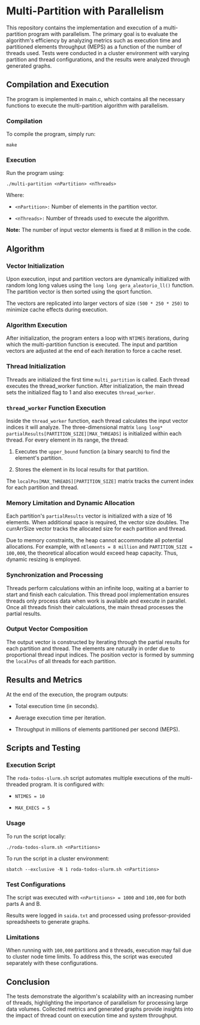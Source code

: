 # Multi-Partition with Parallelism

This repository contains the implementation and execution of a multi-partition program with parallelism. The primary goal is to evaluate the algorithm's efficiency by analyzing metrics such as execution time and partitioned elements throughput (MEPS) as a function of the number of threads used. Tests were conducted in a cluster environment with varying partition and thread configurations, and the results were analyzed through generated graphs.

## Compilation and Execution

The program is implemented in main.c, which contains all the necessary functions to execute the multi-partition algorithm with parallelism.

### Compilation

To compile the program, simply run:

```
make
```

### Execution

Run the program using:

```
./multi-partition <nPartition> <nThreads>
```

Where:

- `<nPartition>:` Number of elements in the partition vector.

- `<nThreads>:` Number of threads used to execute the algorithm.

**Note:** The number of input vector elements is fixed at 8 million in the code.

## Algorithm

### Vector Initialization

Upon execution, input and partition vectors are dynamically initialized with random long long values using the `long long gera_aleatorio_ll()` function. The partition vector is then sorted using the qsort function.

The vectors are replicated into larger vectors of size `(500 * 250 * 250)` to minimize cache effects during execution.

### Algorithm Execution

After initialization, the program enters a loop with `NTIMES` iterations, during which the multi-partition function is executed. The input and partition vectors are adjusted at the end of each iteration to force a cache reset.

### Thread Initialization

Threads are initialized the first time `multi_partition` is called. Each thread executes the thread_worker function. After initialization, the main thread sets the initialized flag to 1 and also executes `thread_worker`.

### `thread_worker` Function Execution

Inside the `thread_worker` function, each thread calculates the input vector indices it will analyze. The three-dimensional matrix `long long* partialResults[PARTITION_SIZE][MAX_THREADS]` is initialized within each thread. For every element in its range, the thread:

1. Executes the `upper_bound` function (a binary search) to find the element's partition.

2. Stores the element in its local results for that partition.

The `localPos[MAX_THREADS][PARTITION_SIZE]` matrix tracks the current index for each partition and thread.

### Memory Limitation and Dynamic Allocation

Each partition's `partialResults` vector is initialized with a size of 16 elements. When additional space is required, the vector size doubles. The currArrSize vector tracks the allocated size for each partition and thread.

Due to memory constraints, the heap cannot accommodate all potential allocations. For example, with `nElements = 8 million` and `PARTITION_SIZE = 100,000`, the theoretical allocation would exceed heap capacity. Thus, dynamic resizing is employed.

### Synchronization and Processing

Threads perform calculations within an infinite loop, waiting at a barrier to start and finish each calculation. This thread pool implementation ensures threads only process data when work is available and execute in parallel. Once all threads finish their calculations, the main thread processes the partial results.

### Output Vector Composition

The output vector is constructed by iterating through the partial results for each partition and thread. The elements are naturally in order due to proportional thread input indices. The position vector is formed by summing the `localPos` of all threads for each partition.

## Results and Metrics

At the end of the execution, the program outputs:

- Total execution time (in seconds).

- Average execution time per iteration.

- Throughput in millions of elements partitioned per second (MEPS).

## Scripts and Testing

### Execution Script

The `roda-todos-slurm.s`h script automates multiple executions of the multi-threaded program. It is configured with:

- `NTIMES = 10`

- `MAX_EXECS = 5`

### Usage

To run the script locally:

```
./roda-todos-slurm.sh <nPartitions>
```

To run the script in a cluster environment:

```
sbatch --exclusive -N 1 roda-todos-slurm.sh <nPartitions>
```

### Test Configurations

The script was executed with `<nPartitions> = 1000` and `100,000` for both parts A and B.

Results were logged in `saida.txt` and processed using professor-provided spreadsheets to generate graphs.

### Limitations

When running with `100,000` partitions and `8` threads, execution may fail due to cluster node time limits. To address this, the script was executed separately with these configurations.

## Conclusion

The tests demonstrate the algorithm's scalability with an increasing number of threads, highlighting the importance of parallelism for processing large data volumes. Collected metrics and generated graphs provide insights into the impact of thread count on execution time and system throughput.
